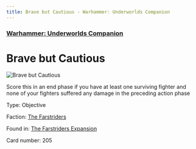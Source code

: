 ```yaml
---
title: Brave but Cautious - Warhammer: Underworlds Companion
---
```


### [Warhammer: Underworlds Companion](https://guidokessels.github.io/wh-underworlds)

  

# Brave but Cautious

![Brave but Cautious](https://warhammerunderworlds.com/wp-content/uploads/sites/6/2018/03/205_ENG.png)

Score this in an end phase if you have at least one surviving fighter and none of your fighters suffered any damage in the preceding action phase

Type: Objective

Faction: [The Farstriders](https://guidokessels.github.io/wh-underworlds/factions/the-farstriders)

Found in: [The Farstriders Expansion](https://guidokessels.github.io/wh-underworlds/locations/the-farstriders-expansion)

Card number: 205
